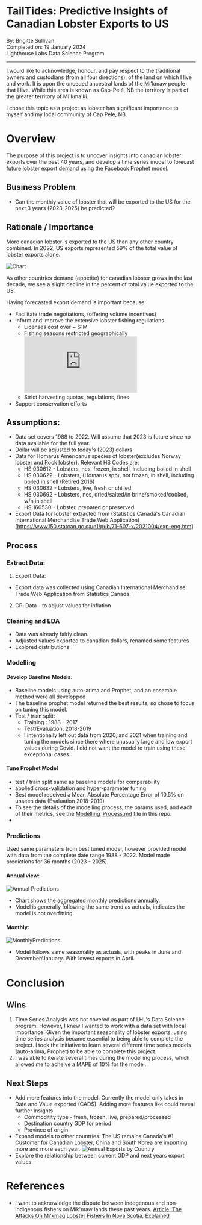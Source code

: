 # TailTides: Predictive Insights of Canadian Lobster Exports to US

By: Brigitte Sullivan</br>
Completed on:  19 January 2024 </br>
Lighthouse Labs Data Science Program</br>

----
I would like to acknowledge, honour, and pay respect to the traditional owners and custodians (from all four directions), of the land on which I live and work. It is upon the unceded ancestral lands of the Mi’kmaw people that I live. While this area is known as Cap-Pelé, NB the territory is part of the greater territory of Mi'kma'ki.

I chose this topic as a project as lobster has significant importance to myself and my local community of Cap Pele, NB.  

# Overview

The purpose of this project is to uncover insights into canadian lobster exports over the past 40 years, and develop a time series model to forecast future lobster export demand using the Facebook Prophet model. 

## Business Problem
* Can the monthly value of lobster that will be exported to the US for the next 3 years (2023-2025) be predicted?

## Rationale / Importance

More canadian lobster is exported to the US than any other country combined. In 2022, US exports represented 59% of the total value of lobster exports alone. 

![Chart](https://github.com/brigittesullivan/w30-final-lhl-project/blob/main/images/Percent_Export_US.png)

As other countries demand (appetite) for canadian lobster grows in the last decade, we see a slight decline in the percent of total value exported to the US.

Having forecasted export demand is important because:
* Facilitate trade negotiations, (offering volume incentives)
* Inform and improve the extensive lobster fishing regulations 
    * Licenses cost over ~ $1M 
    * Fishing seasons restricted geographically ![Helpful Map](https://www.fisherkingseafoods.com/wp-content/uploads/2021/01/Lobster-Tear-Sheet-map.pdf)
    * Strict harvesting quotas, regulations, fines
* Support conservation efforts


## Assumptions:
* Data set covers 1988 to 2022. Will assume that 2023 is future since no data available for the full year.
* Dollar will be adjusted to today's (2023) dollars
* Data for Homarus Americanus species of lobster(excludes Norway lobster and Rock lobster). Relevant HS Codes are: 
    * HS 030612 - Lobsters, nes, frozen, in shell, including boiled in shell
    * HS 030622 - Lobsters, (Homarus spp), not frozen, in shell, including boiled in shell (Retired 2016)
    * HS 030632 - Lobsters, live, fresh or chilled
    * HS 030692 - Lobsters, nes, dried/salted/in brine/smoked/cooked, w/n in shell 
    * HS 160530 - Lobster, prepared or preserved
* Export Data for lobster extracted from (Statistics Canada's Canadian International Merchandise Trade Web Application)[https://www150.statcan.gc.ca/n1/pub/71-607-x/2021004/exp-eng.htm]

## Process

### Extract Data:
1. Export Data: 
* Export data was collected using Canadian International Merchandise Trade Web Application from Statistics Canada.
2. CPI Data - to adjust values for inflation
  
### Cleaning and EDA
* Data was already fairly clean.
* Adjusted values exported to canadian dollars, renamed some features
* Explored distributions

### Modelling

#### Develop Baseline Models:
* Baseline models using auto-arima and Prophet, and an ensemble method were all developped
* The baseline prophet model returned the best results, so chose to focus on tuning this model.
* Test / train split:
    * Training : 1988 - 2017
    * Test/Evaluation: 2018-2019
    * I intentionally left out data from 2020, and 2021 when training and tuning the models since there where unusually large and low export values during Covid. I did not want the model to train using these exceptional cases. 

#### Tune Prophet Model
* test / train split same as baseline models for comparability
* applied cross-validation and hyper-parameter tuning
* Best model received a Mean Absolute Percentage Error of 10.5% on unseen data (Evaluation 2018-2019)
* To see the details of the modelling process, the params used, and each of their metrics, see the [Modelling_Process.md](https://github.com/brigittesullivan/w30-final-lhl-project/blob/main/Modelling_Process.md) file in this repo. 
* 
### Predictions
Used same parameters from best tuned model, however provided model with data from the complete date range 1988 - 2022. Model made predictions for 36 months (2023 - 2025). 

#### Annual view:

![Annual Predictions](https://github.com/brigittesullivan/w30-final-lhl-project/blob/main/images/Annual_Forecast_.png)

* Chart shows the aggregated monthly predictions annually. 
* Model is generally following the same trend as actuals, indicates the model is not overfitting.

#### Monthly: 

![MonthlyPredictions](https://github.com/brigittesullivan/w30-final-lhl-project/blob/main/images/Monthly_forecast_.png)

* Model follows same seasonality as actuals, with peaks in June and December/January. With lowest exports in April. 


# Conclusion

## Wins

1. Time Series Analysis was not covered as part of LHL's Data Science program. However, I knew I wanted to work with a data set with local importance. Given the important seasonality of lobster exports, using time series analysis became essential to being able to complete the project. I took the initiative to learn several different time series models (auto-arima, Prophet) to be able to complete this project.
2. I was able to iterate several times during the modelling process, which allowed me to acheive a MAPE of 10% for the model. 

## Next Steps

* Add more features into the model. Currently the model only takes in Date and Value exported (CAD$). Adding more features like could reveal further insights
    * Commoditity type - fresh, frozen, live, prepared/processed
    * Destination country GDP for period
    * Province of origin
* Expand models to other countries. The US remains Canada's #1 Customer for Canadian Lobster, China and South Korea are importing more and more each year.
  ![Annual Exports by Country](https://github.com/brigittesullivan/w30-final-lhl-project/blob/main/images/Annual_exports_country.png)
* Explore the relationship between current GDP and next years export values.

# References

* I want to acknowledge the dispute between indegenous and non-indigenous fishers on Mik'maw lands these past years. [Article: The Attacks On Mi’kmaq Lobster Fishers In Nova Scotia, Explained](https://www.refinery29.com/en-ca/2020/10/10111352/nova-scotia-lobster-dispute-explained#:~:text=For%20five%20weeks%20now%2C%20Mi,outside%20the%20province's%20commercial%20season.)
